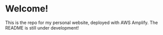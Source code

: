 # Welcome!
This is the repo for my personal website, deployed with AWS Amplify. The README is still under development!
